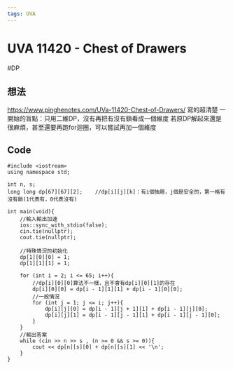 ```yaml
---
tags: UVA
---
```

# UVA 11420 - Chest of Drawers
#DP
## 想法
https://www.pinghenotes.com/UVa-11420-Chest-of-Drawers/
寫的超清楚
一開始的盲點：只用二維DP，沒有再把有沒有鎖看成一個維度
若原DP解起來還是很麻煩，甚至還要再跑for迴圈，可以嘗試再加一個維度

## Code
```c=
#include <iostream>
using namespace std;

int n, s;
long long dp[67][67][2];    //dp[i][j][k]：有i個抽屜，j個是安全的，第一格有沒有鎖(1代表有，0代表沒有)

int main(void){
    //輸入輸出加速
    ios::sync_with_stdio(false);
	cin.tie(nullptr);
	cout.tie(nullptr);

    //特殊情況的初始化
    dp[1][0][0] = 1;
    dp[1][1][1] = 1;

    for (int i = 2; i <= 65; i++){
        //dp[i][0][0]算法不一樣，且不會有dp[i][0][1]的存在
        dp[i][0][0] = dp[i - 1][1][1] + dp[i - 1][0][0];
        //一般情況
        for (int j = 1; j <= i; j++){
            dp[i][j][0] = dp[i - 1][j + 1][1] + dp[i - 1][j][0];
            dp[i][j][1] = dp[i - 1][j - 1][1] + dp[i - 1][j - 1][0];
        }
    }
    //輸出答案
    while (cin >> n >> s , (n >= 0 && s >= 0)){
        cout << dp[n][s][0] + dp[n][s][1] << '\n';
    }
}
```